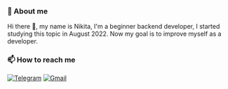 ### 📃 About me

Hi there 👋, my name is Nikita, I'm a beginner backend developer, I started studying this topic in August 2022. Now my goal is to improve myself as a developer.

### 📫 How to reach me
[![Telegram](https://img.shields.io/badge/Telegram-@f__c__t__l-29A0DC?style=flat-square&logo=telegram)](https://t.me/f_c_t_l)
[![Gmail](https://img.shields.io/badge/Gmail-solovev.nikita.05@gmail.com-EA4335?style=flat-square&logo=gmail)](mailto:solovev.nikita.05@gmail.com)
